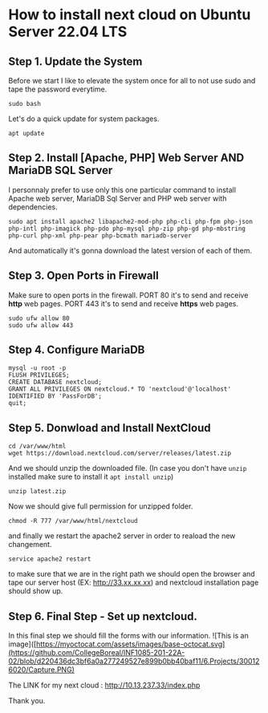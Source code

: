 # How to install next cloud on Ubuntu Server 22.04 LTS
## Step 1. Update the System

Before we start I like to elevate the system once for all to not use sudo and tape the password everytime.
```
sudo bash
```
Let's do a quick update for system packages.
```
apt update
```

## Step 2. Install [Apache, PHP] Web Server AND MariaDB SQL Server
I personnaly prefer to use only this one particular command to install Apache web server, MariaDB Sql Server and PHP web server with dependencies.
```
sudo apt install apache2 libapache2-mod-php php-cli php-fpm php-json php-intl php-imagick php-pdo php-mysql php-zip php-gd php-mbstring php-curl php-xml php-pear php-bcmath mariadb-server
```
And automatically it's gonna download the latest version of each of them.

## Step 3. Open Ports in Firewall
Make sure to open ports in the firewall.
PORT 80 it's to send and receive **http** web pages.
PORT 443 it's to send and receive **https** web pages.

```
sudo ufw allow 80
sudo ufw allow 443
```
## Step 4. Configure MariaDB
```
mysql -u root -p
FLUSH PRIVILEGES;
CREATE DATABASE nextcloud;
GRANT ALL PRIVILEGES ON nextcloud.* TO 'nextcloud'@'localhost' IDENTIFIED BY 'PassForDB';
quit;
```
## Step 5. Donwload and Install NextCloud

```
cd /var/www/html
wget https://download.nextcloud.com/server/releases/latest.zip

```

And we should unzip the downloaded file. (In case you don't have ```unzip``` installed make sure to install it ```apt install unzip```)

```
unzip latest.zip
```

Now we should give full permission for unzipped folder.
```
chmod -R 777 /var/www/html/nextcloud

```
and finally we restart the apache2 server in order to reaload the new changement.
```
service apache2 restart
```
to make sure that we are in the right path we should open the browser and tape our server host (EX: http://33.xx.xx.xx) and nextcloud installation page should show up.

## Step 6. Final Step - Set up nextcloud.

In this final step we should fill the forms with our information.
![This is an image]([https://myoctocat.com/assets/images/base-octocat.svg](https://github.com/CollegeBoreal/INF1085-201-22A-02/blob/d220436dc3bf6a0a277249527e899b0bb40baf11/6.Projects/300126020/Capture.PNG)


The LINK for my next cloud : http://10.13.237.33/index.php


Thank you.


